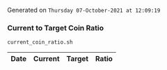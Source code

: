 Generated on `Thursday 07-October-2021 at 12:09:19`

### Current to Target Coin Ratio
`current_coin_ratio.sh`

Date|Current|Target|Ratio
---|---|---|---
